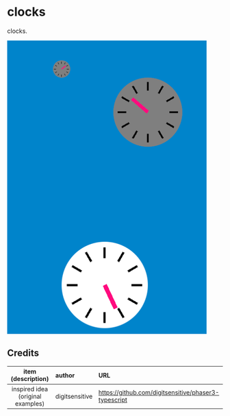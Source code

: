 # clocks

clocks.

![sample](./imgs/sample.png)

## Credits

|        item (description)         | author         | URL                                                    |
| :-------------------------------: | :------------- | :----------------------------------------------------- |
| inspired idea (original examples) | digitsensitive | <https://github.com/digitsensitive/phaser3-typescript> |
